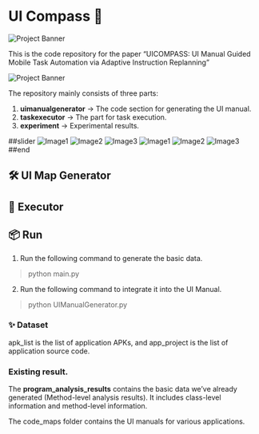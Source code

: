 
# UI Compass 🧭

![Project Banner](./logo.jpg) <!-- 替换为你的项目横幅或logo -->

This is the code repository for the paper  “UICOMPASS: UI Manual Guided Mobile Task Automation via Adaptive Instruction Replanning”


![Project Banner](./overview.jpg) <!-- 替换为你的项目横幅或logo -->


The repository mainly consists of three parts:  

1. **uimanualgenerator** → The code section for generating the UI manual.
2. **taskexecutor** → The part for task execution.  
3. **experiment** → Experimental results.

##slider
![Image1](./some_result/0.png "示例1")
![Image2](./some_result/1.png "示例2")
![Image3](./some_result/2.png "示例3")
![Image1](./some_result/3.png "示例1")
![Image2](./some_result/4.png "示例2")
![Image3](./some_result/5.png "示例3")
##end

## 🛠️ UI Map Generator


## 🤖 Executor

## 📦 Run
1. Run the following command to generate the basic data.  
> python main.py
2. Run the following command to integrate it into the UI Manual.
> python UIManualGenerator.py


### ✨ Dataset
apk_list is the list of application APKs, and app_project is the list of application source code.


### Existing result.
The **program_analysis_results** contains the basic data we’ve already generated (Method-level analysis results). It includes class-level information and method-level information.

The code_maps folder contains the UI manuals for various applications.






